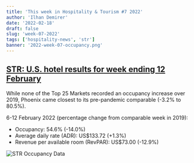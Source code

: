 ```yaml
---
title: 'This week in Hospitality & Tourism #7 2022'
author: 'Ilhan Demirer'
date: '2022-02-18'
draft: false
slug: 'week-07-2022'
tags: ['hospitality-news', 'str']
banner: '2022-week-07-occupancy.png'
---
```


## [STR: U.S. hotel results for week ending 12 February](https://str.com/press-release/str-us-hotel-results-week-ending-12-february)

While none of the Top 25 Markets recorded an occupancy increase over 2019, Phoenix came closest to its pre-pandemic comparable (-3.2% to 80.5%).

6-12 February 2022 (percentage change from comparable week in 2019):

- Occupancy: 54.6% (-14.0%)
- Average daily rate (ADR): US$133.72 (+1.3%)
- Revenue per available room (RevPAR): US$73.00 (-12.9%)

![STR Occupancy Data](/images/blogimages/2022-week-07-occupancy.png)
